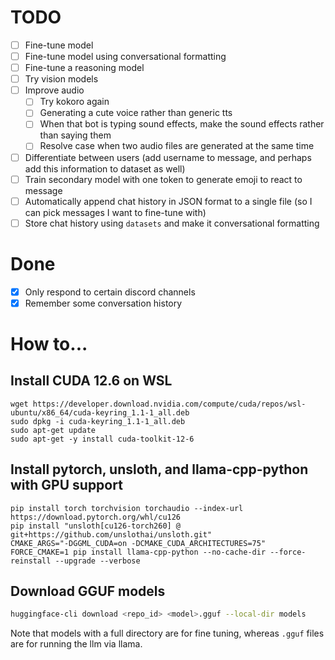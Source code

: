 # TODO

- [ ] Fine-tune model
- [ ] Fine-tune model using conversational formatting
- [ ] Fine-tune a reasoning model
- [ ] Try vision models
- [ ] Improve audio
    - [ ] Try kokoro again
    - [ ] Generating a cute voice rather than generic tts
    - [ ] When that bot is typing sound effects, make the sound effects rather than saying them
    - [ ] Resolve case when two audio files are generated at the same time
- [ ] Differentiate between users (add username to message, and perhaps add this information to dataset as well)
- [ ] Train secondary model with one token to generate emoji to react to message
- [ ] Automatically append chat history in JSON format to a single file (so I can pick messages I want to fine-tune with)
- [ ] Store chat history using `datasets` and make it conversational formatting

# Done

- [x] Only respond to certain discord channels
- [x] Remember some conversation history

# How to...

## Install CUDA 12.6 on WSL

```
wget https://developer.download.nvidia.com/compute/cuda/repos/wsl-ubuntu/x86_64/cuda-keyring_1.1-1_all.deb
sudo dpkg -i cuda-keyring_1.1-1_all.deb
sudo apt-get update
sudo apt-get -y install cuda-toolkit-12-6
```

## Install pytorch, unsloth, and llama-cpp-python with GPU support

```
pip install torch torchvision torchaudio --index-url https://download.pytorch.org/whl/cu126
pip install "unsloth[cu126-torch260] @ git+https://github.com/unslothai/unsloth.git"
CMAKE_ARGS="-DGGML_CUDA=on -DCMAKE_CUDA_ARCHITECTURES=75" FORCE_CMAKE=1 pip install llama-cpp-python --no-cache-dir --force-reinstall --upgrade --verbose
```

## Download GGUF models

```bash
huggingface-cli download <repo_id> <model>.gguf --local-dir models
```

Note that models with a full directory are for fine tuning, whereas `.gguf` files are for running the llm via llama.
